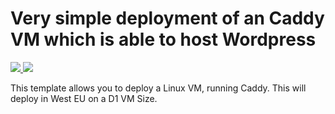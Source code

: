 # Very simple deployment of an Caddy VM which is able to host Wordpress

<a href="https://portal.azure.com/#create/Microsoft.Template/uri/https://raw.githubusercontent.com/JayMaree/azure-caddy-wordpress/master/azuredeploy.json" target="_blank">
    <img src="http://azuredeploy.net/deploybutton.png"/>
</a>
<a href="http://armviz.io/#/?load=https://github.com/JayMaree/azure-caddy-wordpress/azuredeploy.json" target="_blank">
    <img src="http://armviz.io/visualizebutton.png"/>
</a>


This template allows you to deploy a Linux VM, running Caddy. This will deploy in West EU on a D1 VM Size.
